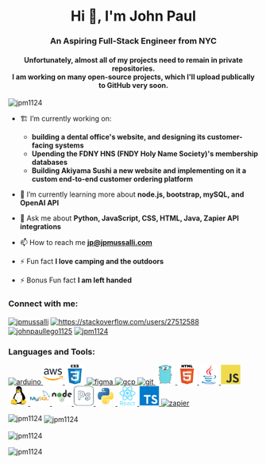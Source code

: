 <h1 align="center">Hi 👋, I'm John Paul</h1>
<h3 align="center">An Aspiring Full-Stack Engineer from NYC</h3>
<h4 align="center">Unfortunately, almost all of my projects need to remain in private repositories.<br> I am working on many open-source projects, which I'll upload publically to GitHub very soon.</h4>

<p align="left"> <img src="https://komarev.com/ghpvc/?username=jpm1124&label=Profile%20views&color=0e75b6&style=flat" alt="jpm1124" /> </p>

- 🏗️ I’m currently working on:
  - **building a dental office's website, and designing its customer-facing systems**
  - **Upending the FDNY HNS (FNDY Holy Name Society)'s membership databases**
  - **Building Akiyama Sushi a new website and implementing on it a custom end-to-end customer ordering platform** 

- 🌱 I’m currently learning more about **node.js, bootstrap, mySQL, and OpenAI API**

- 💬 Ask me about **Python, JavaScript, CSS, HTML, Java,  Zapier API integrations**

- 📫 How to reach me **jp@jpmussalli.com**

- ⚡ Fun fact **I love camping and the outdoors**
- ⚡ Bonus Fun fact **I am left handed**

<h3 align="left">Connect with me:</h3>
<p align="left">
<a href="https://linkedin.com/in/jpmussalli" target="blank"><img align="center" src="https://raw.githubusercontent.com/rahuldkjain/github-profile-readme-generator/master/src/images/icons/Social/linked-in-alt.svg" alt="jpmussalli" height="30" width="40" /></a>
<a href="https://stackoverflow.com/users/https://stackoverflow.com/users/27512588" target="blank"><img align="center" src="https://raw.githubusercontent.com/rahuldkjain/github-profile-readme-generator/master/src/images/icons/Social/stack-overflow.svg" alt="https://stackoverflow.com/users/27512588" height="30" width="40" /></a>
<a href="https://www.hackerrank.com/johnpaullego1125" target="blank"><img align="center" src="https://raw.githubusercontent.com/rahuldkjain/github-profile-readme-generator/master/src/images/icons/Social/hackerrank.svg" alt="johnpaullego1125" height="30" width="40" /></a>
<a href="https://www.leetcode.com/jpm1124" target="blank"><img align="center" src="https://raw.githubusercontent.com/rahuldkjain/github-profile-readme-generator/master/src/images/icons/Social/leet-code.svg" alt="jpm1124" height="30" width="40" /></a>
</p>

<h3 align="left">Languages and Tools:</h3>
<p align="left"> <a href="https://www.arduino.cc/" target="_blank" rel="noreferrer"> <img src="https://cdn.worldvectorlogo.com/logos/arduino-1.svg" alt="arduino" width="40" height="40"/> </a> <a href="https://aws.amazon.com" target="_blank" rel="noreferrer"> <img src="https://raw.githubusercontent.com/devicons/devicon/master/icons/amazonwebservices/amazonwebservices-original-wordmark.svg" alt="aws" width="40" height="40"/> </a> <a href="https://www.w3schools.com/css/" target="_blank" rel="noreferrer"> <img src="https://raw.githubusercontent.com/devicons/devicon/master/icons/css3/css3-original-wordmark.svg" alt="css3" width="40" height="40"/> </a> <a href="https://www.figma.com/" target="_blank" rel="noreferrer"> <img src="https://www.vectorlogo.zone/logos/figma/figma-icon.svg" alt="figma" width="40" height="40"/> </a> <a href="https://cloud.google.com" target="_blank" rel="noreferrer"> <img src="https://www.vectorlogo.zone/logos/google_cloud/google_cloud-icon.svg" alt="gcp" width="40" height="40"/> </a> <a href="https://git-scm.com/" target="_blank" rel="noreferrer"> <img src="https://www.vectorlogo.zone/logos/git-scm/git-scm-icon.svg" alt="git" width="40" height="40"/> </a> <a href="https://golang.org" target="_blank" rel="noreferrer"> <img src="https://raw.githubusercontent.com/devicons/devicon/master/icons/go/go-original.svg" alt="go" width="40" height="40"/> </a> <a href="https://www.w3.org/html/" target="_blank" rel="noreferrer"> <img src="https://raw.githubusercontent.com/devicons/devicon/master/icons/html5/html5-original-wordmark.svg" alt="html5" width="40" height="40"/> </a> <a href="https://www.java.com" target="_blank" rel="noreferrer"> <img src="https://raw.githubusercontent.com/devicons/devicon/master/icons/java/java-original.svg" alt="java" width="40" height="40"/> </a> <a href="https://developer.mozilla.org/en-US/docs/Web/JavaScript" target="_blank" rel="noreferrer"> <img src="https://raw.githubusercontent.com/devicons/devicon/master/icons/javascript/javascript-original.svg" alt="javascript" width="40" height="40"/> </a> <a href="https://www.linux.org/" target="_blank" rel="noreferrer"> <img src="https://raw.githubusercontent.com/devicons/devicon/master/icons/linux/linux-original.svg" alt="linux" width="40" height="40"/> </a> <a href="https://www.mysql.com/" target="_blank" rel="noreferrer"> <img src="https://raw.githubusercontent.com/devicons/devicon/master/icons/mysql/mysql-original-wordmark.svg" alt="mysql" width="40" height="40"/> </a> <a href="https://nodejs.org" target="_blank" rel="noreferrer"> <img src="https://raw.githubusercontent.com/devicons/devicon/master/icons/nodejs/nodejs-original-wordmark.svg" alt="nodejs" width="40" height="40"/> </a> <a href="https://www.photoshop.com/en" target="_blank" rel="noreferrer"> <img src="https://raw.githubusercontent.com/devicons/devicon/master/icons/photoshop/photoshop-line.svg" alt="photoshop" width="40" height="40"/> </a> <a href="https://www.python.org" target="_blank" rel="noreferrer"> <img src="https://raw.githubusercontent.com/devicons/devicon/master/icons/python/python-original.svg" alt="python" width="40" height="40"/> </a> <a href="https://reactjs.org/" target="_blank" rel="noreferrer"> <img src="https://raw.githubusercontent.com/devicons/devicon/master/icons/react/react-original-wordmark.svg" alt="react" width="40" height="40"/> </a> <a href="https://www.typescriptlang.org/" target="_blank" rel="noreferrer"> <img src="https://raw.githubusercontent.com/devicons/devicon/master/icons/typescript/typescript-original.svg" alt="typescript" width="40" height="40"/> </a> <a href="https://zapier.com" target="_blank" rel="noreferrer"> <img src="https://www.vectorlogo.zone/logos/zapier/zapier-icon.svg" alt="zapier" width="40" height="40"/> </a> </p>

<p><img align="left" src="https://github-readme-stats.vercel.app/api/top-langs?username=jpm1124&show_icons=true&locale=en&layout=compact" alt="jpm1124" /></p>

<p>&nbsp;<img align="center" src="https://github-readme-stats.vercel.app/api?username=jpm1124&show_icons=true&locale=en" alt="jpm1124" /></p>

<p><img align="center" src="https://github-readme-streak-stats.herokuapp.com/?user=jpm1124&" alt="jpm1124" /></p>


<p><img align="center" src="https://github-readme-streak-stats.herokuapp.com/?user=jpm1124&" alt="jpm1124" /></p>
